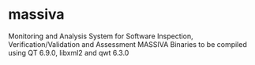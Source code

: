 # massiva
Monitoring and Analysis System for Software Inspection, Verification/Validation and Assessment
MASSIVA Binaries to be compiled using QT 6.9.0, libxml2 and qwt 6.3.0
